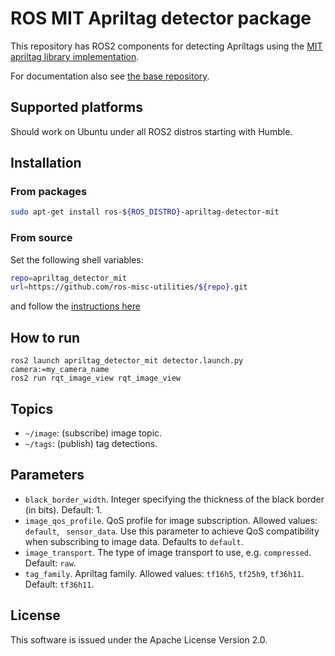 # ROS MIT Apriltag detector package

This repository has ROS2 components for detecting Apriltags using the
[MIT apriltag library implementation](https://people.csail.mit.edu/kaess/apriltags).

For documentation also see [the base repository](https://github.com/ros-misc-utilities/apriltag_detector).

## Supported platforms

Should work on Ubuntu under all ROS2 distros starting with Humble.

## Installation

### From packages

```bash
sudo apt-get install ros-${ROS_DISTRO}-apriltag-detector-mit
```

### From source

Set the following shell variables:
```bash
repo=apriltag_detector_mit
url=https://github.com/ros-misc-utilities/${repo}.git
```
and follow the [instructions here](https://github.com/ros-misc-utilities/.github/blob/master/docs/build_ros_repository.md)

## How to run

```
ros2 launch apriltag_detector_mit detector.launch.py camera:=my_camera_name
ros2 run rqt_image_view rqt_image_view
```

## Topics

- ``~/image``: (subscribe) image topic.
- ``~/tags``: (publish) tag detections.

## Parameters

- ``black_border_width``. Integer specifying the thickness of the black border (in bits). Default: 1.
- ``image_qos_profile``. QoS profile for image subscription. Allowed values: ``default``, `` sensor_data``.
    Use this parameter to achieve QoS compatibility when subscribing to image data. Defaults to ``default``. 
- ``image_transport``. The type of image transport to use, e.g. ``compressed``. Default: ``raw``.
- ``tag_family``. Apriltag family. Allowed values: ``tf16h5``, ``tf25h9``, ``tf36h11``. Default: ``tf36h11``.

## License

This software is issued under the Apache License Version 2.0.
